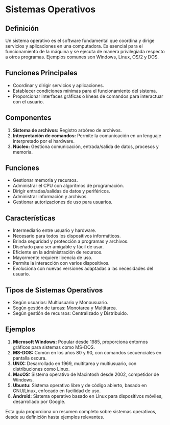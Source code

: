 # Sistemas Operativos

## Definición
Un sistema operativo es el software fundamental que coordina y dirige servicios y aplicaciones en una computadora. Es esencial para el funcionamiento de la máquina y se ejecuta de manera privilegiada respecto a otros programas. Ejemplos comunes son Windows, Linux, OS/2 y DOS.

## Funciones Principales
- Coordinar y dirigir servicios y aplicaciones.
- Establecer condiciones mínimas para el funcionamiento del sistema.
- Proporcionar interfaces gráficas o líneas de comandos para interactuar con el usuario.

## Componentes
1. **Sistema de archivos:** Registro arbóreo de archivos.
2. **Interpretación de comandos:** Permite la comunicación en un lenguaje interpretado por el hardware.
3. **Núcleo:** Gestiona comunicación, entrada/salida de datos, procesos y memoria.

## Funciones
- Gestionar memoria y recursos.
- Administrar el CPU con algoritmos de programación.
- Dirigir entradas/salidas de datos y periféricos.
- Administrar información y archivos.
- Gestionar autorizaciones de uso para usuarios.

## Características
- Intermediario entre usuario y hardware.
- Necesario para todos los dispositivos informáticos.
- Brinda seguridad y protección a programas y archivos.
- Diseñado para ser amigable y fácil de usar.
- Eficiente en la administración de recursos.
- Mayormente requiere licencia de uso.
- Permite la interacción con varios dispositivos.
- Evoluciona con nuevas versiones adaptadas a las necesidades del usuario.

## Tipos de Sistemas Operativos
- Según usuarios: Multiusuario y Monousuario.
- Según gestión de tareas: Monotarea y Multitarea.
- Según gestión de recursos: Centralizado y Distribuido.

## Ejemplos
1. **Microsoft Windows:** Popular desde 1985, proporciona entornos gráficos para sistemas como MS-DOS.
2. **MS-DOS:** Común en los años 80 y 90, con comandos secuenciales en pantalla oscura.
3. **UNIX:** Desarrollado en 1969, multitarea y multiusuario, con distribuciones como Linux.
4. **MacOS:** Sistema operativo de Macintosh desde 2002, competidor de Windows.
5. **Ubuntu:** Sistema operativo libre y de código abierto, basado en GNU/Linux, enfocado en facilidad de uso.
6. **Android:** Sistema operativo basado en Linux para dispositivos móviles, desarrollado por Google.

Esta guía proporciona un resumen completo sobre sistemas operativos, desde su definición hasta ejemplos relevantes.

